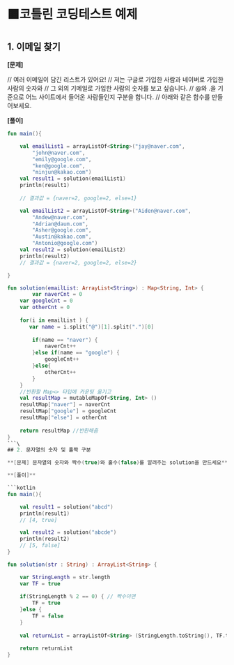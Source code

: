 # 🟧**코틀린 코딩테스트 예제**

## 1. 이메일 찾기

**[문제]**

// 여러 이메일이 담긴 리스트가 있어요!
// 저는 구글로 가입한 사람과 네이버로 가입한 사람의 숫자와
// 그 외의 기메일로 가입한 사람의 숫자를 보고 싶습니다.
// @와 .을 기준으로 어느 사이트에서 들어온 사람들인지 구분을 합니다.
// 아래와 같은 함수를 만들어보세요.

**[풀이]**

```kotlin
fun main(){

    val emailList1 = arrayListOf<String>("jay@naver.com",
        "john@naver.com",
        "emily@google.com",
        "ken@google.com",
        "minjun@kakao.com")
    val result1 = solution(emailList1)
    println(result1)
    
    // 결과값 = {naver=2, google=2, else=1}

    val emailList2 = arrayListOf<String>("Aiden@naver.com",
        "Andew@naver.com",
        "Adrian@daum.com",
        "Asher@google.com",
        "Austin@kakao.com",
        "Antonio@google.com")
    val result2 = solution(emailList2)
    println(result2)
    // 결과값 = {naver=2, google=2, else=2}

}

fun solution(emailList: ArrayList<String>) : Map<String, Int> {
		var naverCnt = 0
    var googleCnt = 0
    var otherCnt = 0
    
    for(i in emailList ) {
       var name = i.split("@")[1].split(".")[0]
        
        if(name == "naver") {
            naverCnt++
        }else if(name == "google") {
            googleCnt++
        }else{
            otherCnt++
        } 
    }
    //반환할 Map<> 타입에 카운팅 옮기고 
    val resultMap = mutableMapOf<String, Int> () 
    resultMap["naver"] = naverCnt
    resultMap["google"] = googleCnt
    resultMap["else"] = otherCnt
    
    return resultMap //반환해줌 
}
```\
## 2. 문자열의 숫자 및 홀짝 구분

**[문제] 문자열의 숫자와 짝수(true)와 홀수(false)를 알려주는 solution을 만드세요**

**[풀이]**

```kotlin
fun main(){

    val result1 = solution("abcd")
    println(result1)
    // [4, true]

    val result2 = solution("abcde")
    println(result2)
    // [5, false]
}

fun solution(str : String) : ArrayList<String> {

    var StringLength = str.length
    var TF = true
    
    if(StringLength % 2 == 0) { // 짝수이면 
        TF = true 
    }else {
        TF = false
    }
	
    val returnList = arrayListOf<String> (StringLength.toString(), TF.toString())
    
    return returnList
}
```
